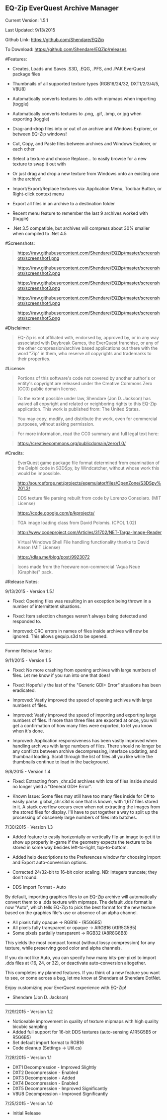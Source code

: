 EQ-Zip EverQuest Archive Manager
-----------

Current Version: 1.5.1

Last Updated: 9/13/2015

Github Link: https://github.com/Shendare/EQZip

To Download: https://github.com/Shendare/EQZip/releases

#Features:

* Creates, Loads and Saves .S3D, .EQG, .PFS, and .PAK EverQuest package files

* Thumbnails of all supported texture types (RGB16/24/32, DXT1/2/3/4/5, V8U8)

* Automatically converts textures to .dds with mipmaps when importing (toggle)

* Automatically converts textures to .png, .gif, .bmp, or jpg when exporting (toggle)

* Drag-and-drop files into or out of an archive and Windows Explorer, or between EQ-Zip windows!

* Cut, Copy, and Paste files between archives and Windows Explorer, or each other

* Select a texture and choose Replace... to easily browse for a new texture to swap it out with

* Or just drag and drop a new texture from Windows onto an existing one in the archive!

* Import/Export/Replace textures via: Application Menu, Toolbar Button, or Right-click context menu

* Export all files in an archive to a destination folder

* Recent menu feature to remember the last 9 archives worked with (toggle)

* .Net 3.5 compatible, but archives will compress about 30% smaller when compiled to .Net 4.5

#Screenshots:

>https://raw.githubusercontent.com/Shendare/EQZip/master/screenshots/screenshot1.png

>https://raw.githubusercontent.com/Shendare/EQZip/master/screenshots/screenshot2.png

>https://raw.githubusercontent.com/Shendare/EQZip/master/screenshots/screenshot3.png

>https://raw.githubusercontent.com/Shendare/EQZip/master/screenshots/screenshot4.png

>https://raw.githubusercontent.com/Shendare/EQZip/master/screenshots/screenshot5.png

#Disclaimer:

>EQ-Zip is not affiliated with, endorsed by, approved by, or in any way associated with Daybreak Games, the EverQuest franchise, or any of the other compression/archive based applications out there with the word "Zip" in them, who reserve all copyrights and trademarks to their properties.

#License:

>Portions of this software's code not covered by another author's or entity's copyright are released under the Creative Commons Zero (CC0) public domain license.

>To the extent possible under law, Shendare (Jon D. Jackson) has waived all copyright and related or neighboring rights to this EQ-Zip application. This work is published from: The United States.

>You may copy, modify, and distribute the work, even for commercial purposes, without asking permission.

>For more information, read the CC0 summary and full legal text here:

>https://creativecommons.org/publicdomain/zero/1.0/

#Credits:

>EverQuest game package file format determined from examination of the Delphi code in S3DSpy, by Windcatcher, without whose work this would be impossible.

>http://sourceforge.net/projects/eqemulator/files/OpenZone/S3DSpy%201.3/

>DDS texture file parsing rebuilt from code by Lorenzo Consolaro. (MIT License)

>https://code.google.com/p/kprojects/

>TGA image loading class from David Polomis. (CPOL 1.02)

>http://www.codeproject.com/Articles/31702/NET-Targa-Image-Reader

>Virtual Windows Shell File handling functionality thanks to David Anson (MIT License)

>https://dlaa.me/blog/post/9923072

>Icons made from the freeware non-commercial "Aqua Neue (Graphite)" pack.

#Release Notes:

9/13/2015 - Version 1.5.1

* Fixed: Opening files was resulting in an exception being thrown in a number of intermittent situations.

* Fixed: Item selection changes weren't always being detected and responded to.

* Improved: CRC errors in names of files inside archives will now be ignored. This allows gequip.s3d to be opened.

-----------

Former Release Notes:

9/11/2015 - Version 1.5

* Fixed: No more crashing from opening archives with large numbers of files. Let me know if you run into one that does!

* Fixed: Hopefully the last of the "Generic GDI+ Error" situations has been eradicated.

* Improved: Vastly improved the speed of opening archives with large numbers of files.

* Improved: Vastly improved the speed of importing and exporting large numbers of files.  If more than three files are
            exported at once, you will get a confirmation of how many files were exported, to let you know when it's done.
			
* Improved: Application responsiveness has been vastly improved when handling archives with large numbers of files. There
			should no longer be any conflicts between archive decompressing, interface updating, and thumbnail loading.
			Scroll through the list of files all you like while the thumbnails continue to load in the background.


9/8/2015 - Version 1.4

* Fixed: Extracting from _chr.s3d archives with lots of files inside should no longer yield a "General GDI+ Error".

* Known Issue: Some files may still have too many files inside for C# to easily parse. global_chr.s3d is one that is known,
  with 1,617 files stored in it. A stack overflow occurs even when not extracting the images from the stored files for
  display. I'll have to put together a way to split up the processing of obscenely large numbers of files into batches.


7/30/2015 - Version 1.3

* Added feature to easily horizontally or vertically flip an image to get it to show up properly in-game if the geometry
  expects the texture to be stored in some way besides left-to-right, top-to-bottom.

* Added help descriptions to the Preferences window for choosing Import and Export auto-conversion options.

* Corrected 24/32-bit to 16-bit color scaling. NB: Integers truncate; they don't round.

* DDS Import Format - Auto

By default, importing graphics files to an EQ-Zip archive will automatically convert them to a .dds texture with mipmaps.
The default .dds format is now "Auto", which tells EQ-Zip to pick the best format for the new texture based on the graphics
file's use or absence of an alpha channel.

  * All pixels fully opaque -> RGB16 - (R5G6B5)
  * All pixels fully transparent or opaque -> ARGB16 (A1R5G5B5)
  * Some pixels partially transparent -> RGB32 (A8R8G8B8)

This yields the most compact format (without lossy compression) for any texture, while preserving good color and alpha channels.

If you do not like Auto, you can specify how many bits-per-pixel to import .dds files at (16, 24, or 32), or deactivate
auto-conversion altogether.

This completes my planned features. If you think of a new feature you want to see, or come across a bug, let me know
at Shendare at Shendare DotNet.

Enjoy customizing your EverQuest experience with EQ-Zip!

- Shendare (Jon D. Jackson)

-----------

7/29/2015 - Version 1.2

* Noticeable improvement in quality of texture mipmaps with high quality bicubic sampling
* Added full support for 16-bit DDS textures (auto-sensing A1R5G5B5 or R5G6B5)
* Set default import format to RGB16
* Code cleanup (Settings -> Util.cs)

7/28/2015 - Version 1.1

* DXT1 Decompression - Improved Slightly
* DXT2 Decompression - Enabled
* DXT3 Decompression - Added
* DXT4 Decompression - Enabled
* DXT5 Decompression - Improved Significantly
* V8U8 Decompression - Improved Significantly

7/25/2015 - Version 1.0

* Initial Release
